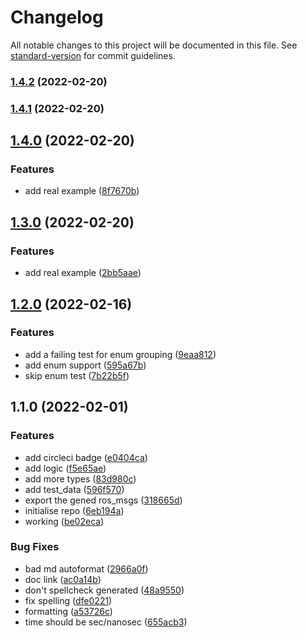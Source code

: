# Changelog

All notable changes to this project will be documented in this file. See [standard-version](https://github.com/conventional-changelog/standard-version) for commit guidelines.

### [1.4.2](https://github.com/Greenroom-Robotics/ros-typescript-generator/compare/v1.4.1...v1.4.2) (2022-02-20)

### [1.4.1](https://github.com/Greenroom-Robotics/ros-typescript-generator/compare/v1.4.0...v1.4.1) (2022-02-20)

## [1.4.0](https://github.com/Greenroom-Robotics/ros-typescript-generator/compare/v1.2.0...v1.4.0) (2022-02-20)


### Features

* add real example ([8f7670b](https://github.com/Greenroom-Robotics/ros-typescript-generator/commit/8f7670bfd4b072793c7eb5f7757f2ff0589e8d9d))

## [1.3.0](https://github.com/MrBlenny/ros-typescript-generator/compare/v1.2.0...v1.3.0) (2022-02-20)


### Features

* add real example ([2bb5aae](https://github.com/MrBlenny/ros-typescript-generator/commit/2bb5aae5adb2e3b1d22480138bd8d10cebbad965))

## [1.2.0](https://github.com/MrBlenny/ros-typescript-generator/compare/v1.1.0...v1.2.0) (2022-02-16)


### Features

* add a failing test for enum grouping ([9eaa812](https://github.com/MrBlenny/ros-typescript-generator/commit/9eaa8122978ada002073ef7d6e42b7b1e1c41714))
* add enum support ([595a67b](https://github.com/MrBlenny/ros-typescript-generator/commit/595a67b4ac36e373dd531da39a663947e43cfa89))
* skip enum test ([7b22b5f](https://github.com/MrBlenny/ros-typescript-generator/commit/7b22b5ffc34a0c760422d2d7a7a796f847b32a40))

## 1.1.0 (2022-02-01)


### Features

* add circleci badge ([e0404ca](https://github.com/MrBlenny/ros-typescript-generator/commit/e0404cadb6f388107edee68019e7d818c0ed28fb))
* add logic ([f5e65ae](https://github.com/MrBlenny/ros-typescript-generator/commit/f5e65ae178bea35ee0caecb13c8ce38f335ef8ed))
* add more types ([83d980c](https://github.com/MrBlenny/ros-typescript-generator/commit/83d980c94c2c5e58f05978cc75af1e0a6e2c0f18))
* add test_data ([596f570](https://github.com/MrBlenny/ros-typescript-generator/commit/596f57098b904fe08499722a57d7bf1a6989990c))
* export the gened ros_msgs ([318665d](https://github.com/MrBlenny/ros-typescript-generator/commit/318665d45c3728ae4b38b28cb9dc305543ca5474))
* initialise repo ([6eb194a](https://github.com/MrBlenny/ros-typescript-generator/commit/6eb194a5e1d7ed7d8518c614aeae84ef8be6eb3b))
* working ([be02eca](https://github.com/MrBlenny/ros-typescript-generator/commit/be02ecafb0f9f43faa072d86a93da90295a6cadc))


### Bug Fixes

* bad md autoformat ([2966a0f](https://github.com/MrBlenny/ros-typescript-generator/commit/2966a0f9a4b33a1a6728302fa9651d185066e13e))
* doc link ([ac0a14b](https://github.com/MrBlenny/ros-typescript-generator/commit/ac0a14b0e4605e5ac84c62afde504df76e8f1522))
* don't spellcheck generated ([48a9550](https://github.com/MrBlenny/ros-typescript-generator/commit/48a95506f49475b8fdb160d4a34846fa1a0202cc))
* fix spelling ([dfe0221](https://github.com/MrBlenny/ros-typescript-generator/commit/dfe0221b8c39f71a6ead5c235d9aef8e97f3ae53))
* formatting ([a53726c](https://github.com/MrBlenny/ros-typescript-generator/commit/a53726c71ef6986c29a92a836d4e7672aaea201a))
* time should be sec/nanosec ([655acb3](https://github.com/MrBlenny/ros-typescript-generator/commit/655acb3f2510ff5bcc22d3b6b6c1c3426c3eef34))
